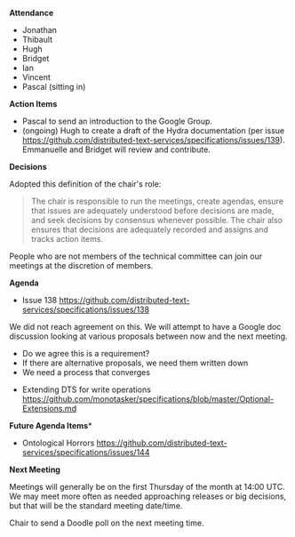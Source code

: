 **Attendance**

- Jonathan
- Thibault
- Hugh
- Bridget
- Ian
- Vincent
- Pascal  (sitting in)

**Action Items**

* Pascal to send an introduction to the Google Group.
* (ongoing) Hugh to create a draft of the Hydra documentation (per issue https://github.com/distributed-text-services/specifications/issues/139). Emmanuelle and Bridget will review and contribute.

**Decisions**

Adopted this definition of the chair's role:

> The chair is responsible to run the meetings, create agendas, ensure that issues are adequately understood before decisions are made, and seek decisions by consensus whenever possible. The chair also ensures that decisions are adequately recorded and assigns and tracks action items.

People who are not members of the technical committee can join our meetings at the discretion of members.

**Agenda**

* Issue 138
https://github.com/distributed-text-services/specifications/issues/138

We did not reach agreement on this.  We will attempt to have a Google doc discussion looking at various proposals between now and the next meeting.

- Do we agree this is a requirement?
- If there are alternative proposals, we need them written down
- We need a process that converges

* Extending DTS for write operations
https://github.com/monotasker/specifications/blob/master/Optional-Extensions.md

**Future Agenda Items***

* Ontological Horrors
https://github.com/distributed-text-services/specifications/issues/144

**Next Meeting**

Meetings will generally be on the first Thursday of the month at 14:00 UTC. We may meet more often as needed approaching releases or big decisions, but that will be the standard meeting date/time.

Chair to send a Doodle poll on the next meeting time.
